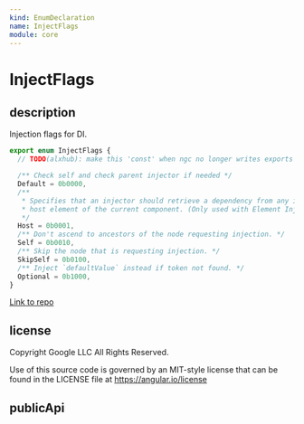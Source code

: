 ```yaml
---
kind: EnumDeclaration
name: InjectFlags
module: core
---
```


# InjectFlags

## description

Injection flags for DI.

```ts
export enum InjectFlags {
  // TODO(alxhub): make this 'const' when ngc no longer writes exports of it into ngfactory files.

  /** Check self and check parent injector if needed */
  Default = 0b0000,
  /**
   * Specifies that an injector should retrieve a dependency from any injector until reaching the
   * host element of the current component. (Only used with Element Injector)
   */
  Host = 0b0001,
  /** Don't ascend to ancestors of the node requesting injection. */
  Self = 0b0010,
  /** Skip the node that is requesting injection. */
  SkipSelf = 0b0100,
  /** Inject `defaultValue` instead if token not found. */
  Optional = 0b1000,
}
```

[Link to repo](https://github.com/timdeschryver/angular/blob/master/packages/core/src/di/interface/injector.ts#L15-L31)

## license

Copyright Google LLC All Rights Reserved.

Use of this source code is governed by an MIT-style license that can be
found in the LICENSE file at https://angular.io/license

## publicApi
